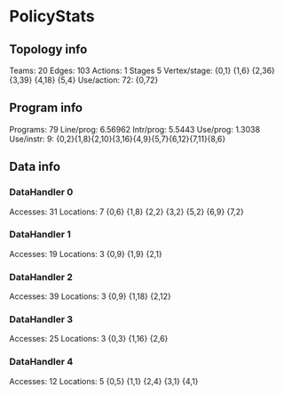 # PolicyStats
## Topology info
Teams:		20
Edges:		103
Actions:	1
Stages		5
Vertex/stage:	{0,1} {1,6} {2,36} {3,39} {4,18} {5,4} 
Use/action:	72: {0,72} 

## Program info
Programs:	79
Line/prog:	6.56962
Intr/prog:	5.5443
Use/prog:	1.3038
Use/instr:	9: {0,2}{1,8}{2,10}{3,16}{4,9}{5,7}{6,12}{7,11}{8,6}

## Data info

### DataHandler 0
Accesses:	31
Locations:	7
{0,6} {1,8} {2,2} {3,2} {5,2} {6,9} {7,2} 

### DataHandler 1
Accesses:	19
Locations:	3
{0,9} {1,9} {2,1} 

### DataHandler 2
Accesses:	39
Locations:	3
{0,9} {1,18} {2,12} 

### DataHandler 3
Accesses:	25
Locations:	3
{0,3} {1,16} {2,6} 

### DataHandler 4
Accesses:	12
Locations:	5
{0,5} {1,1} {2,4} {3,1} {4,1} 